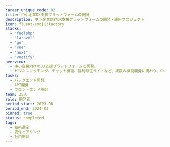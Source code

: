 ```yaml
---
career_unique_code: 02
title: 中小企業DX支援プラットフォームの開発
description: 中小企業向けDX支援プラットフォームの開発・運用プロジェクト
icon: fluent-emoji:factory
stacks:
  - "fuelphp"
  - "laravel"
  - "go"
  - "vue"
  - "nuxt"
  - "vuetify"
overview: 
  - 中小企業向けのDX支援プラットフォームの開発。
  - ビジネスマッチング、チャット機能、福利厚生サイトなど、複数の機能開発に携わり、中小企業のDX推進を支援しています。
tasks:
  - バックエンド開発
  - API開発
  - フロントエンド開発
team: 25人
role: 開発者
period_start: 2023-08
period_end: 2024-03
pinned: true
status: completed
tags:
  - 技術選定
  - 要件ヒアリング
  - 社内開発
---
```

